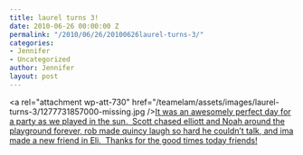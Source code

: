 ```yaml
---
title: laurel turns 3!
date: 2010-06-26 00:00:00 Z
permalink: "/2010/06/26/20100626laurel-turns-3/"
categories:
- Jennifer
- Uncategorized
author: Jennifer
layout: post
---
```


<a rel="attachment wp-att-730" href="/teamelam/assets/images/laurel-turns-3/1277731857000-missing.jpg /></a>[It was an awesomely perfect day for a party as we played in the sun.  Scott chased elliott and Noah around the playground forever, rob made quincy laugh so hard he couldn&#8217;t talk, and ima made a new friend in Eli.  Thanks for the good times today friends!](http://www.flickr.com/photos/jenniferandJennifers_photos/sets/72157624367883550/)
